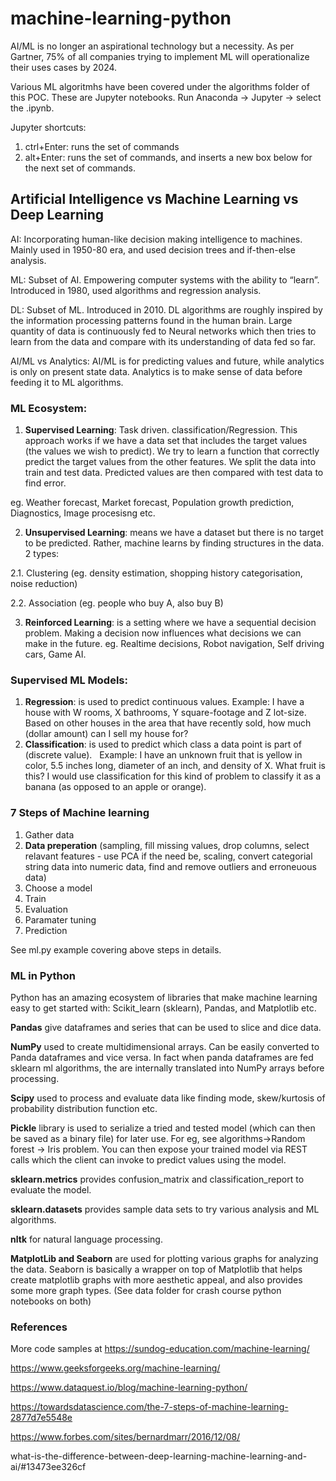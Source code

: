 # machine-learning-python

AI/ML is no longer an aspirational technology but a necessity. As per Gartner, 75% of all companies trying to implement ML will operationalize their uses cases by 2024.

Various ML algoritmhs have been covered under the algorithms folder of this POC. These are Jupyter notebooks. Run Anaconda -> Jupyter -> select the .ipynb. 

Jupyter shortcuts:
1. ctrl+Enter: runs the set of commands
2. alt+Enter: runs the set of commands, and inserts a new box below for the next set of commands.

## Artificial Intelligence vs Machine Learning vs Deep Learning

AI: Incorporating human-like decision making intelligence to machines. Mainly used in 1950-80 era, and used decision trees and if-then-else analysis.

ML: Subset of AI. Empowering computer systems with the ability to “learn”. Introduced in 1980, used algorithms and regression analysis.

DL: Subset of ML. Introduced in 2010. DL algorithms are roughly inspired by the information processing patterns found in the human brain. Large quantity of data is continuously fed to Neural networks which then tries to learn from the data and compare with its understanding of data fed so far.

AI/ML vs Analytics: AI/ML is for predicting values and future, while analytics is only on present state data. Analytics is to make sense of data before feeding it to ML algorithms.

### ML Ecosystem:

1. **Supervised Learning**: Task driven. classification/Regression. This approach works if we have a data set that includes the target values (the values we wish to predict). We try to learn a function that correctly predict the target values from the other features. We split the data into train and test data. Predicted values are then compared with test data to find error.

eg. Weather forecast, Market forecast, Population growth prediction, Diagnostics, Image procesisng etc. 

2. **Unsupervised Learning**: means we have a dataset but there is no target to be predicted. Rather, machine learns by finding structures in the data. 2 types:

2.1. Clustering (eg. density estimation, shopping history categorisation, noise reduction) 

2.2. Association (eg. people who buy A, also buy B)

3. **Reinforced Learning**: is a setting where we have a sequential decision problem. Making a decision now influences what decisions we can make in the future. eg. Realtime decisions, Robot navigation, Self driving cars, Game AI.

### Supervised ML Models:
1. **Regression**: is used to predict continuous values. 
Example: I have a house with W rooms, X bathrooms, Y square-footage and Z lot-size. Based on other houses in the area that have recently sold, how much (dollar amount) can I sell my house for? 
2. **Classification**: is used to predict which class a data point is part of (discrete value).  
Example: I have an unknown fruit that is yellow in color, 5.5 inches long, diameter of an inch, and density of X. What fruit is this? I would use classification for this kind of problem to classify it as a banana (as opposed to an apple or orange). 

### 7 Steps of Machine learning

1. Gather data
2. **Data preperation** (sampling, fill missing values, drop columns, select relavant features - use PCA if the need be, scaling, convert categorial string data into numeric data, find and remove outliers and erroneuous data)
3. Choose a model
4. Train
5. Evaluation
6. Paramater tuning
7. Prediction

See ml.py example covering above steps in details.

### ML in Python

Python has an amazing ecosystem of libraries that make machine learning easy to get started with: Scikit_learn (sklearn), Pandas, and Matplotlib etc. 

**Pandas** give dataframes and series that can be used to slice and dice data.

**NumPy** used to create multidimensional arrays. Can be easily converted to Panda dataframes and vice versa. In fact when panda dataframes are fed sklearn ml algorithms, the are internally translated into NumPy arrays before processing.

**Scipy** used to process and evaluate data like finding mode, skew/kurtosis of probability distribution function etc.

**Pickle** library is used to serialize a tried and tested model (which can then be saved as a binary file) for later use. For eg, see algorithms->Random forest -> Iris problem. You can then expose your trained model via REST calls which the client can invoke to predict values using the model.

**sklearn.metrics** provides confusion_matrix and classification_report to evaluate the model.

**sklearn.datasets** provides sample data sets to try various analysis and ML algorithms.

**nltk** for natural language processing.

**MatplotLib and Seaborn** are used for plotting various graphs for analyzing the data. Seaborn is basically a wrapper on top of Matplotlib that helps create matplotlib graphs with more aesthetic appeal, and also provides some more graph types. (See data folder for crash course python notebooks on both)



### References
More code samples at https://sundog-education.com/machine-learning/

https://www.geeksforgeeks.org/machine-learning/

https://www.dataquest.io/blog/machine-learning-python/  

https://towardsdatascience.com/the-7-steps-of-machine-learning-2877d7e5548e  

https://www.forbes.com/sites/bernardmarr/2016/12/08/

what-is-the-difference-between-deep-learning-machine-learning-and-ai/#13473ee326cf

